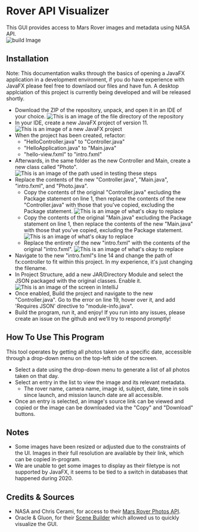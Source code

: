 # Rover API Visualizer
This GUI provides access to Mars Rover images and metadata using NASA API.
<br>
![build Image](https://media.discordapp.net/attachments/941490458960466063/951726669004148826/Capture.PNG?width=406&height=468)
## Installation
Note: This documentation walks through the basics of opening a JavaFX application in a development enviroment, if you do have experience with JavaFX please feel free to downlaod our files and have fun. A desktop applciation of this project is currently being developed and will be released shortly.
 - Download the ZIP of the repository, unpack, and open it in an IDE of your choice.
 ![This is an image of the file directory of the repository](https://cdn.discordapp.com/attachments/496087983779479584/954107093378539541/fileviewer.png)
 - In your IDE, create a new JavaFX project of version 11.
 ![This is an image of a new JavaFX project](https://cdn.discordapp.com/attachments/496087983779479584/954107093164626010/createproject.png)
 - When the project has been created, refactor:
   - "HelloController.java" to "Controller.java"
   - "HelloApplication.java" to "Main.java"
   - "hello-view.fxml" to "intro.fxml"
 - Afterwards, in the same folder as the new Controller and Main, create a new class called "Photo".
 ![This is an image of the path used in testing these steps](https://cdn.discordapp.com/attachments/496087983779479584/954107094095777852/inprojectfilepath.png)
 - Replace the contents of the new "Controller.java", "Main.java", "intro.fxml", and "Photo.java".
   - Copy the contents of the original "Controller.java" excluding the Package statement on line 1, then replace the contents
of the new "Controller.java" with those that you've copied, excluding the Package statement.
 ![This is an image of what's okay to replace](https://cdn.discordapp.com/attachments/496087983779479584/954107093814743060/hellocontrol_overwrite.png)
   - Copy the contents of the original "Main.java" excluding the Package statement on line 1, then replace the contents
of the new "Main.java" with those that you've copied, excluding the Package statement.
 ![This is an image of what's okay to replace](https://cdn.discordapp.com/attachments/496087983779479584/954107093579886732/helloapp_overwrite.png)
   - Replace the entirety of the new "intro.fxml" with the contents of the original "intro.fxml".
 ![This is an image of what's okay to replace](https://cdn.discordapp.com/attachments/496087983779479584/954107094389387345/intro_overwrite.png)
 - Navigate to the new "intro.fxml"s line 14 and change the path of fx:controller to fit within this project. In my
       experience, it's just changing the filename.
 - In Project Structure, add a new JAR/Directory Module and select the JSON packaged with the original classes. Enable it.
 ![This is an image of the screen in IntelliJ](https://cdn.discordapp.com/attachments/496087983779479584/954107094653624420/module_creation.png)
 - Once enabled, Build the project and navigate to the new "Controller.java". Go to the error on line 19, hover over it,
and add 'Requires JSON' directive to "module-info.java".
 - Build the program, run it, and enjoy! If you run into any issues, please create an issue on the github and we'll try to 
respond promptly!
## How To Use This Program
This tool operates by getting all photos taken on a specific date, accessible through a drop-down menu on the top-left
side of the screen.
 - Select a date using the drop-down menu to generate a list of all photos taken on that day.
 - Select an entry in the list to view the image and its relevant metadata.
   - The rover name, camera name, image id, subject, date, time in sols since launch, and mission launch date are all accessible.
 - Once an entry is selected, an image's source link can be viewed and copied or the image can be downloaded via the
"Copy" and "Download" buttons.
 
## Notes
 - Some images have been resized or adjusted due to the constraints of the UI. Images in their full resolution are available by their link, which can be copied in-program.
 - We are unable to get some images to display as their filetype is not supported by JavaFX, it seems to be tied to a switch in databases that happened during 2020.
## Credits & Sources
 - NASA and Chris Cerami, for access to their [Mars Rover Photos API](https://github.com/chrisccerami/mars-photo-api).
 - Oracle & Gluon, for their [Scene Builder](https://gluonhq.com/products/scene-builder/) which allowed us to quickly visualize the GUI.
